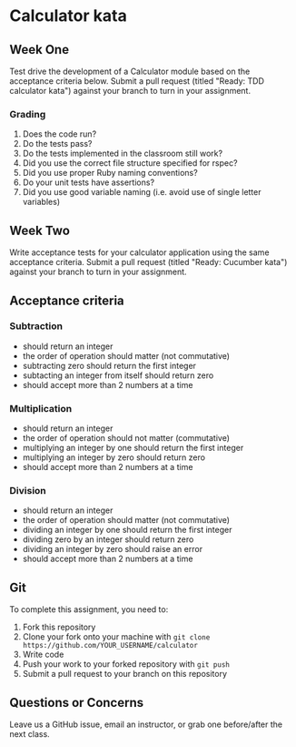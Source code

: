 # Calculator kata

## Week One

Test drive the development of a Calculator module based on the acceptance criteria below. Submit a pull request (titled "Ready: TDD calculator kata") against your branch to turn in your assignment.

### Grading
1. Does the code run?
2. Do the tests pass?
3. Do the tests implemented in the classroom still work?
4. Did you use the correct file structure specified for rspec?
5. Did you use proper Ruby naming conventions?
6. Do your unit tests have assertions?
7. Did you use good variable naming (i.e. avoid use of single letter variables)

## Week Two

Write acceptance tests for your calculator application using the same acceptance criteria. Submit a pull request (titled "Ready: Cucumber kata") against your branch to turn in your assignment.

## Acceptance criteria

### Subtraction

- should return an integer
- the order of operation should matter (not commutative)
- subtracting zero should return the first integer
- subtacting an integer from itself should return zero
- should accept more than 2 numbers at a time

### Multiplication

- should return an integer
- the order of operation should not matter (commutative)
- multiplying an integer by one should return the first integer
- multiplying an integer by zero should return zero
- should accept more than 2 numbers at a time

### Division

- should return an integer
- the order of operation should matter (not commutative)
- dividing an integer by one should return the first integer
- dividing zero by an integer should return zero
- dividing an integer by zero should raise an error
- should accept more than 2 numbers at a time

## Git

To complete this assignment, you need to:

1. Fork this repository
2. Clone your fork onto your machine with `git clone https://github.com/YOUR_USERNAME/calculator`
3. Write code
4. Push your work to your forked repository with `git push`
5. Submit a pull request to your branch on this repository

## Questions or Concerns

Leave us a GitHub issue, email an instructor, or grab one before/after the next class.
